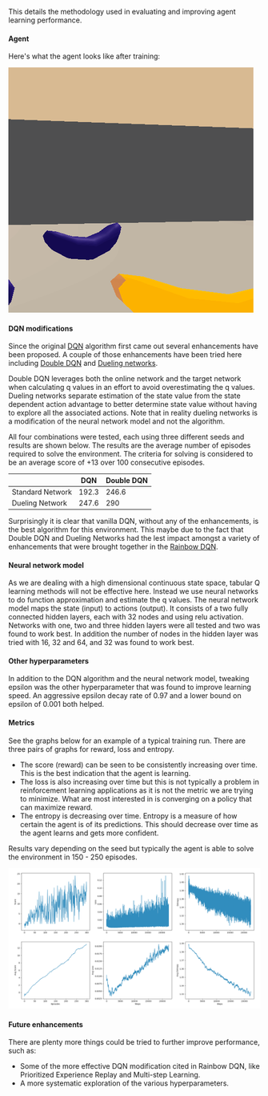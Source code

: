 This details the methodology used in evaluating and improving agent learning performance.

#### Agent
Here's what the agent looks like after training:

![trained agent](trained_agent.gif)


#### DQN modifications
Since the original [DQN](https://deepmind.com/research/dqn/) algorithm first came out several enhancements have been proposed.  A couple of those enhancements have been tried here including [Double DQN](https://arxiv.org/abs/1509.06461) and [Dueling networks](https://arxiv.org/abs/1511.06581).

Double DQN leverages both the online network and the target network when calculating q values in an effort to avoid overestimating the q values.
Dueling networks separate estimation of the state value from the state dependent action advantage to better determine state value without having to explore all the associated actions.  Note that in reality dueling networks is a modification of the neural network model and not the algorithm.

All four combinations were tested, each using three different seeds and results are shown below.  The results are the average number of episodes required to solve the environment.  The criteria for solving is considered to be an average score of +13 over 100 consecutive episodes.


|                  | DQN    |  Double DQN |
|------------------|--------|-------------|
| Standard Network | 192.3  | 246.6       |
| Dueling Network  | 247.6  | 290         |


Surprisingly it is clear that vanilla DQN, without any of the enhancements, is the best algorithm for this environment.  This maybe due to the fact that Double DQN and Dueling Networks had the lest impact amongst a variety of enhancements that were brought together in the [Rainbow DQN](https://arxiv.org/abs/1710.02298).


#### Neural network model
As we are dealing with a high dimensional continuous state space, tabular Q learning methods will not be effective here.  Instead we use neural networks to do function approximation and estimate the q values.  The neural network model maps the state (input) to actions (output).  It consists of a two fully connected hidden layers, each with 32 nodes and using relu activation.  Networks with one, two and three hidden layers were all tested and two was found to work best.  In addition the number of nodes in the hidden layer was tried with 16, 32 and 64, and 32 was found to work best.


#### Other hyperparameters
In addition to the DQN algorithm and the neural network model, tweaking epsilon was the other hyperparameter that was found to improve learning speed.  An aggressive epsilon decay rate of 0.97 and a lower bound on epsilon of 0.001 both helped.


#### Metrics
See the graphs below for an example of a typical training run.  There are three pairs of graphs for reward, loss and entropy.

- The score (reward) can be seen to be consistently increasing over time.  This is the best indication that the agent is learning.
-  The loss is also increasing over time but this is not typically a problem in reinforcement learning applications as it is not the metric we are trying to minimize.  What are most interested in is converging on a policy that can maximize reward.
- The entropy is decreasing over time.  Entropy is a measure of how certain the agent is of its predictions.  This should decrease over time as the agent learns and gets more confident.

Results vary depending on the seed but typically the agent is able to solve the environment in 150 - 250 episodes.

![results](results.png)


#### Future enhancements
There are plenty more things could be tried to further improve performance, such as:

- Some of the more effective DQN modification cited in Rainbow DQN, like Prioritized Experience Replay and Multi-step Learning.
- A more systematic exploration of the various hyperparameters.
